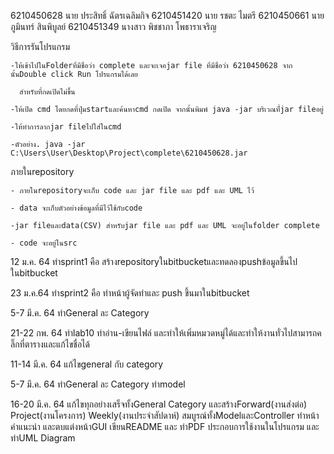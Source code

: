 6210450628 นาย ประสิทธิ์ ฉัตรเฉลิมกิจ
6210451420 นาย รชตะ ไมตรี 
6210450661 นาย ภูมินทร์ สินพิบูลย์
6210451349 นางสาว พิชชาภา โพธาราเจริญ

วิธีการรันโปรแกรม

	-ให้เข้าไปในFolderที่มีชื่อว่า complete และจะเจอjar file ที่มีชื่อว่า 6210450628 จากนั้นDouble click Run โปรแกรมได้เลย

	  สำหรับที่กดเปิดไม่ขึ้น

	-ให้เปิด cmd โดยกดที่ปุ่มstartและค้นหาcmd กดเปิด จากนั้นพิมพ์ java -jar บริเวณที่่jar fileอยู่

	-ให้ทำการลากjar fileไปใส่ในcmd

	-ตัวอย่าง. java -jar C:\Users\User\Desktop\Project\complete\6210450628.jar

ภายในrepository

	- ภายในrepositoryจะเก็บ code และ jar file และ pdf และ UML ไว้

	- data จะเก็บตัวอย่างข้อมูลที่มีไว้ใช้กับcode

	-jar fileและdata(CSV) สำหรับjar file และ pdf และ UML จะอยู่ในfolder complete

	- code จะอยู่ในsrc

12 ม.ค. 64 ทำsprint1 คือ สร้างrepositoryในbitbucketและทดลองpushข้อมูลขึ้นไปในbitbucket

23 ม.ค.64 ทำsprint2 คือ ทำหน้าผู้จัดทำและ push ขึ้นมาในbitbucket

5-7 มี.ค. 64 ทำGeneral ละ Category

21-22 กพ. 64 ทำlab10 ทำอ่าน-เขียนไฟล์ และทำให้เพิ่มหมวดหมู่ได้และทำให้งานทั่วไปสามารถคลิ๊กที่ตารางและแก้ไขชื่อได้

11-14 มี.ค. 64  แก้ไขgeneral กับ category

5-7 มี.ค. 64 ทำGeneral ละ Category ทำmodel

16-20 มี.ค. 64 แก้ไขทุกอย่างเสร็จทั้งGeneral Category และสร้างForward(งานส่งต่อ) Project(งานโครงการ)  Weekly(งานประจำสัปดาห์) 
	   สมบูรณ์ทั้งModelและController ทำหน้าคำแนะนำ และตบแต่งหน้าGUI เขียนREADME และ ทำPDF ประกอบการใช้งานในโปรแกรม
	   และทำUML Diagram

